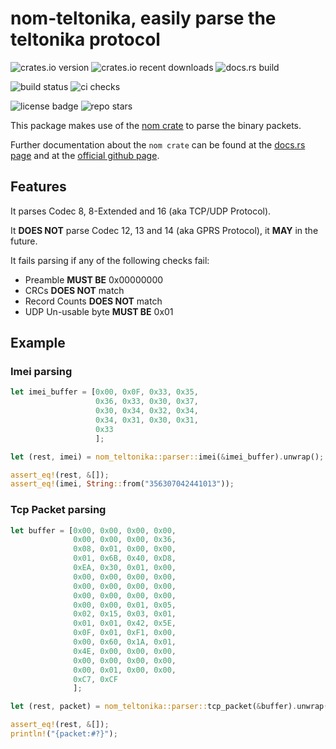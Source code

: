 # nom-teltonika, easily parse the teltonika protocol

![crates.io version](https://img.shields.io/crates/v/nom-teltonika?style=flat-square)
![crates.io recent downloads](https://img.shields.io/crates/dr/nom-teltonika?style=flat-square)
![docs.rs build](https://img.shields.io/docsrs/nom-teltonika?style=flat-square)

![build status](https://img.shields.io/github/actions/workflow/status/DamianoPellegrini/nom-teltonika/test.yml?style=flat-square)
![ci checks](https://img.shields.io/github/checks-status/DamianoPellegrini/nom-teltonika/main?style=flat-square)

![license badge](https://img.shields.io/crates/l/nom-teltonika?style=flat-square)
![repo stars](https://img.shields.io/github/stars/DamianoPellegrini/nom-teltonika?style=social)

This package makes use of the [nom crate](https://crates.io/crates/nom) to parse the binary packets.

Further documentation about the `nom crate` can be found at the [docs.rs page](https://docs.rs/nom)
and at the [official github page](https://github.com/rust-bakery/nom).

## Features

It parses Codec 8, 8-Extended and 16 (aka TCP/UDP Protocol).

It **DOES NOT** parse Codec 12, 13 and 14 (aka GPRS Protocol), it **MAY** in the future.

It fails parsing if any of the following checks fail:

- Preamble **MUST BE** 0x00000000
- CRCs **DOES NOT** match
- Record Counts **DOES NOT** match
- UDP Un-usable byte **MUST BE** 0x01

## Example

### Imei parsing

```rust
let imei_buffer = [0x00, 0x0F, 0x33, 0x35,
                   0x36, 0x33, 0x30, 0x37,
                   0x30, 0x34, 0x32, 0x34,
                   0x34, 0x31, 0x30, 0x31,
                   0x33
                   ];

let (rest, imei) = nom_teltonika::parser::imei(&imei_buffer).unwrap();

assert_eq!(rest, &[]);
assert_eq!(imei, String::from("356307042441013"));
```

### Tcp Packet parsing

```rust
let buffer = [0x00, 0x00, 0x00, 0x00,
              0x00, 0x00, 0x00, 0x36,
              0x08, 0x01, 0x00, 0x00,
              0x01, 0x6B, 0x40, 0xD8,
              0xEA, 0x30, 0x01, 0x00,
              0x00, 0x00, 0x00, 0x00,
              0x00, 0x00, 0x00, 0x00,
              0x00, 0x00, 0x00, 0x00,
              0x00, 0x00, 0x01, 0x05,
              0x02, 0x15, 0x03, 0x01,
              0x01, 0x01, 0x42, 0x5E,
              0x0F, 0x01, 0xF1, 0x00,
              0x00, 0x60, 0x1A, 0x01,
              0x4E, 0x00, 0x00, 0x00,
              0x00, 0x00, 0x00, 0x00,
              0x00, 0x01, 0x00, 0x00,
              0xC7, 0xCF
              ];

let (rest, packet) = nom_teltonika::parser::tcp_packet(&buffer).unwrap();

assert_eq!(rest, &[]);
println!("{packet:#?}");
```
